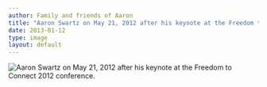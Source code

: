 ```yaml
---
author: Family and friends of Aaron
title: "Aaron Swartz on May 21, 2012 after his keynote at the Freedom to Connect 2012 conference."
date: 2013-01-12
type: image
layout: default
---
```

![Aaron Swartz on May 21, 2012 after his keynote at the Freedom to Connect 2012 conference.](http://25.media.tumblr.com/82f826a97d15ead2730ef1d70dacd9ab/tumblr_mgje5vMT1x1s3npego1_1280.jpg)
